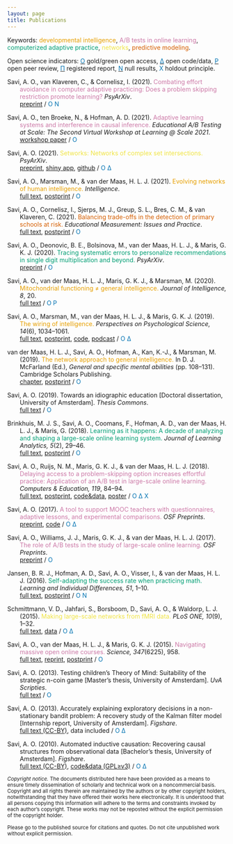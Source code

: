 ```yaml
---
layout: page
title: Publications
---
```


Keywords: <font color="#E69F00">developmental intelligence</font>, <font color="#CC79A7">A/B tests in online learning</font>, <font color="#009E73">computerized adaptive practice</font>, <font color="#F0E442">networks</font>, <font color="#D55E00">predictive modeling</font>.

Open science indicators:
[<font color="#0072B2">&Omicron;</font>](https://en.wikipedia.org/wiki/Open_access) gold/green open access,
[<font color="#0072B2">&Delta;</font>](https://en.wikipedia.org/wiki/Open_data) open code/data,
[<font color="#0072B2">&Rho;</font>](https://en.wikipedia.org/wiki/Open_peer_review) open peer review,
[<font color="#0072B2">&Pi;</font>](https://en.wikipedia.org/wiki/Preregistration) registered report,
[<font color="#0072B2">&Nu;</font>](https://en.wikipedia.org/wiki/Publication_bias) null results, <font color="#0072B2">&Chi;</font> holdout principle.

<p style="margin-left: .3in; text-indent: -.3in;">
 Savi, A. O., van Klaveren, C., & Cornelisz, I. (2021).
 <font color="#CC79A7">Combating effort avoidance in computer adaptive practicing: Does a problem skipping restriction promote learning?</font>
 <em>PsyArXiv</em>.<br>
 <a href="https://doi.org/10.31234/osf.io/5fmek">preprint</a> /
 <font color="#0072B2">&Omicron;</font> <font color="#0072B2">&Nu;</font>
</p>

<p style="margin-left: .3in; text-indent: -.3in;">
 Savi, A. O., ten Broeke, N., & Hofman, A. D. (2021).
 <font color="#CC79A7">Adaptive learning systems and interference in causal inference.</font>
 <em>Educational A/B Testing at Scale: The Second Virtual Workshop at Learning @ Scale 2021</em>.<br>
 <a href="https://sites.google.com/carnegielearning.com/edu-ab-testing-at-scale-2021/">workshop paper</a> /
 <font color="#0072B2">&Omicron;</font>
</p>

<p style="margin-left: .3in; text-indent: -.3in;">
 Savi, A. O. (2021).
 <font color="#F0E442">Setworks: Networks of complex set intersections.</font>
 <em>PsyArXiv</em>.<br>
 <a href="https://doi.org/10.31234/osf.io/kj7vg">preprint</a>, <a href="https://aosavi.shinyapps.io/setworks/">shiny app</a>, <a href="https://github.com/aosavi/setworks">github</a> /
 <font color="#0072B2">&Omicron;</font> <font color="#0072B2">&Delta;</font>
</p>

<p style="margin-left: .3in; text-indent: -.3in;">
 Savi, A. O., Marsman, M., & van der Maas, H. L. J. (2021).
 <font color="#E69F00">Evolving networks of human intelligence.</font>
 <em>Intelligence</em>.<br>
 <a href="">full text</a>, <a href="https://doi.org/10.31234/osf.io/shq87">postprint</a> /
 <font color="#0072B2">&Omicron;</font>
</p>

<p style="margin-left: .3in; text-indent: -.3in;">
 Savi, A. O., Cornelisz, I., Sjerps, M. J., Greup, S. L., Bres, C. M., & van Klaveren, C. (2021).
 <font color="#D55E00">Balancing trade-offs in the detection of primary schools at risk.</font>
 <em>Educational Measurement: Issues and Practice</em>.<br>
 <a href="https://onlinelibrary.wiley.com/share/author/AP4PAACTRX7JASJPYAP3?target=10.1111/emip.12433">full text</a>, <a href="https://doi.org/10.35542/osf.io/q6z4r">postprint</a> /
 <font color="#0072B2">&Omicron;</font>
</p>

<p style="margin-left: .3in; text-indent: -.3in;">
 Savi, A. O., Deonovic, B. E., Bolsinova, M., van der Maas, H. L. J., & Maris, G. K. J. (2020).
 <font color="#009E73">Tracing systematic errors to personalize recommendations in single digit multiplication and beyond.</font>
 <em>PsyArXiv</em>.<br>
 <a href="https://doi.org/10.31234/osf.io/53muj">preprint</a> /
 <font color="#0072B2">&Omicron;</font>
</p>

<p style="margin-left: .3in; text-indent: -.3in;">
 Savi, A. O., van der Maas, H. L. J., Maris, G. K. J., & Marsman, M. (2020).
 <font color="#E69F00">Mitochondrial functioning &#8800; general intelligence.</font>
 <em>Journal of Intelligence, 8</em>, 20.<br>
 <a href="https://doi.org/10.3390/jintelligence8020020">full text</a> /
 <font color="#0072B2">&Omicron;</font> <font color="#0072B2">&Rho;</font>
</p>

<p style="margin-left: .3in; text-indent: -.3in;">
 Savi, A. O., Marsman, M., van der Maas, H. L. J., & Maris, G. K. J. (2019).
 <font color="#E69F00">The wiring of intelligence.</font>
 <em>Perspectives on Psychological Science, 14</em>(6), 1034&ndash;1061.<br>
 <a href="https://doi.org/10.1177/1745691619866447">full text</a>, <a href="https://doi.org/10.31234/osf.io/32wr8">postprint</a>, <a href="https://doi.org/10.17605/OSF.IO/EY7MA">code</a>, <a href="https://youtu.be/NF7GfzBjrsA">podcast</a> /
 <font color="#0072B2">&Omicron;</font> <font color="#0072B2">&Delta;</font>
</p>

<p style="margin-left: .3in; text-indent: -.3in;">
 van der Maas, H. L. J., Savi, A. O., Hofman, A., Kan, K.-J., & Marsman, M. (2019).
 <font color="#E69F00">The network approach to general intelligence.</font>
 In D. J. McFarland (Ed.), <em>General and specific mental abilities</em> (pp. 108&ndash;131). Cambridge Scholars Publishing.<br>
 <a href="https://www.cambridgescholars.com/general-and-specific-mental-abilities">chapter</a>, <a href="https://doi.org/10.31234/osf.io/e96m8">postprint</a> /
 <font color="#0072B2">&Omicron;</font>
</p>

<p style="margin-left: .3in; text-indent: -.3in;">
 Savi, A. O. (2019).
 Towards an idiographic education [Doctoral dissertation, University of Amsterdam].
 <em>Thesis Commons</em>.<br>
 <a href="https://doi.org/10.31237/osf.io/7gqhz">full text</a> /
 <font color="#0072B2">&Omicron;</font>
</p>

<p style="margin-left: .3in; text-indent: -.3in;">
 Brinkhuis, M. J. S., Savi, A. O., Coomans, F., Hofman, A. D., van der Maas, H. L. J., & Maris, G. (2018).
 <font color="#009E73">Learning as it happens: A decade of analyzing and shaping a large-scale online learning system.</font>
 <em>Journal of Learning Analytics, 5</em>(2), 29&ndash;46.<br>
 <a href="https://doi.org/10.18608/jla.2018.52.3">full text</a>, <a href="https://doi.org/10.31234/osf.io/g4z85">postprint</a> /
 <font color="#0072B2">&Omicron;</font>
</p>

<p style="margin-left: .3in; text-indent: -.3in;">
 Savi, A. O., Ruijs, N. M., Maris, G. K. J., & van der Maas, H. L. J. (2018).
 <font color="#CC79A7">Delaying access to a problem-skipping option increases effortful practice: Application of an A/B test in large-scale online learning.</font>
 <em>Computers & Education, 119</em>, 84&ndash;94.<br>
 <a href="https://doi.org/10.1016/j.compedu.2017.12.008">full text</a>, <a href="https://doi.org/10.31235/osf.io/m6jqe">postprint</a>, <a href="https://osf.io/z88wh/">code&data</a>, <a href="/assets/talks/2017_Poster_IOPS/poster.pdf">poster</a> /
 <font color="#0072B2">&Omicron;</font> <font color="#0072B2">&Delta;</font> <font color="#0072B2">&Chi;</font>
</p>

<p style="margin-left: .3in; text-indent: -.3in;">
 Savi, A. O. (2017).
 <font color="#CC79A7">A tool to support MOOC teachers with questionnaires, adaptive lessons, and experimental comparisons.</font>
 <em>OSF Preprints</em>.<br>
 <a href="https://doi.org/10.31219/osf.io/q53jx">preprint</a>, <a href="https://github.com/renspoesse/uva-qualtrics-lti-bridge">code</a> /
 <font color="#0072B2">&Omicron;</font> <font color="#0072B2">&Delta;</font>
</p>

<p style="margin-left: .3in; text-indent: -.3in;">
 Savi, A. O., Williams, J. J., Maris, G. K. J., & van der Maas, H. L. J. (2017).
 <font color="#CC79A7">The role of A/B tests in the study of large-scale online learning.</font>
 <em>OSF Preprints</em>.<br>
 <a href="https://doi.org/10.31219/osf.io/83jsg">preprint</a> /
 <font color="#0072B2">&Omicron;</font>
</p>

<p style="margin-left: .3in; text-indent: -.3in;">
 Jansen, B. R. J., Hofman, A. D., Savi, A. O., Visser, I., & van der Maas, H. L. J. (2016).
 <font color="#009E73">Self-adapting the success rate when practicing math.</font>
 <em>Learning and Individual Differences, 51</em>, 1&ndash;10.<br>
 <a href="https://doi.org/10.1016/j.lindif.2016.08.027">full text</a>, <a href="https://doi.org/10.31234/osf.io/8qnxw">postprint</a> /
 <font color="#0072B2">&Omicron;</font> <font color="#0072B2">&Nu;</font>
</p>

<p style="margin-left: .3in; text-indent: -.3in;">
 Schmittmann, V. D., Jahfari, S., Borsboom, D., Savi, A. O., & Waldorp, L. J. (2015).
 <font color="#F0E442">Making large-scale networks from fMRI data.</font>
 <em>PLoS ONE, 10</em>(9), 1&ndash;32.<br>
 <a href="https://doi.org/10.1371/journal.pone.0129074">full text</a>, <a href="https://persistent-identifier.nl/?identifier=urn:nbn:nl:ui:13-okb6-1d">data</a> /
 <font color="#0072B2">&Omicron;</font> <font color="#0072B2">&Delta;</font>
</p>

<p style="margin-left: .3in; text-indent: -.3in;">
 Savi, A. O., van der Maas, H. L. J., & Maris, G. K. J. (2015).
 <font color="#CC79A7">Navigating massive open online courses.</font>
 <em>Science, 347</em>(6225), 958.<br>
 <a href="https://www.sciencemag.org/cgi/content/full/347/6225/958?ijkey=Cvwc9s8Vmj7jM&amp;keytype=ref&amp;siteid=sci">full text</a>, <a href="https://www.sciencemag.org/cgi/rapidpdf/347/6225/958?ijkey=Cvwc9s8Vmj7jM&amp;keytype=ref&amp;siteid=sci">reprint</a>, <a href="https://doi.org/10.31234/osf.io/kch9u">postprint</a> /
 <font color="#0072B2">&Omicron;</font>
</p>

<p style="margin-left: .3in; text-indent: -.3in;">
 Savi, A. O. (2013).
 Testing children’s Theory of Mind: Suitability of the strategic n-coin game [Master’s thesis, University of Amsterdam].
 <em>UvA Scripties</em>.<br>
 <a href="https://www.scriptiesonline.uba.uva.nl/en/467418">full text</a> /
 <font color="#0072B2">&Omicron;</font>
</p>

<p style="margin-left: .3in; text-indent: -.3in;">
 Savi, A. O. (2013).
 Accurately explaining exploratory decisions in a non-stationary bandit problem: A recovery study of the Kalman filter model [Internship report, University of Amsterdam].
 <em>Figshare</em>.<br>
 <a href="https://doi.org/10.6084/m9.figshare.1286872">full text (CC-BY)</a>, data included /
 <font color="#0072B2">&Omicron;</font> <font color="#0072B2">&Delta;</font>
</p>

<p style="margin-left: .3in; text-indent: -.3in;">
 Savi, A. O. (2010).
 Automated inductive causation: Recovering causal structures from observational data [Bachelor’s thesis, University of Amsterdam].
 <em>Figshare</em>.<br>
 <a href="https://doi.org/10.6084/m9.figshare.1286876">full text (CC-BY)</a>, <a href="https://doi.org/10.6084/m9.figshare.1286876">code&data (GPL≥v3)</a> /
 <font color="#0072B2">&Omicron;</font> <font color="#0072B2">&Delta;</font>
</p>

<p class="message">
<small>
<em>Copyright notice.</em> The documents distributed here have been provided as a means to ensure timely dissemination of scholarly and technical work on a noncommercial basis. Copyright and all rights therein are maintained by the authors or by other copyright holders, notwithstanding that they have offered their works here electronically. It is understood that all persons copying this information will adhere to the terms and constraints invoked by each author’s copyright. These works may not be reposted without the explicit permission of the copyright holder.

Please go to the published source for citations and quotes. Do not cite unpublished work without explicit permission.
</small>
</p>
